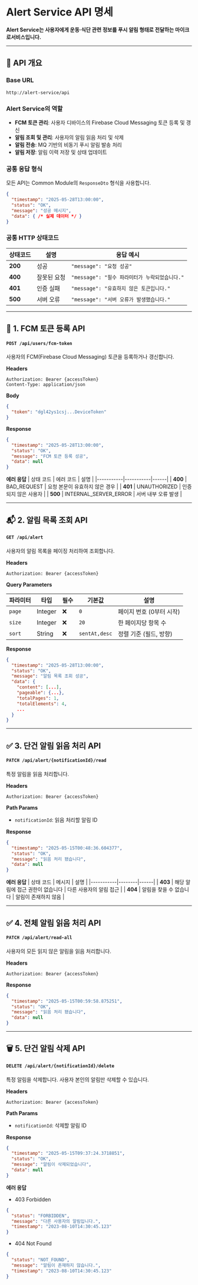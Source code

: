 # Alert Service API 명세

**Alert Service는 사용자에게 운동·식단 관련 정보를 푸시 알림 형태로 전달하는 마이크로서비스입니다.**

---

## 📌 API 개요

### Base URL
```
http://alert-service/api
```

### Alert Service의 역할
- **FCM 토큰 관리**: 사용자 디바이스의 Firebase Cloud Messaging 토큰 등록 및 갱신
- **알림 조회 및 관리**: 사용자의 알림 읽음 처리 및 삭제
- **알림 전송**: MQ 기반의 비동기 푸시 알림 발송 처리
- **알림 저장**: 알림 이력 저장 및 상태 업데이트

### 공통 응답 형식
모든 API는 Common Module의 `ResponseDto` 형식을 사용합니다.

```json
{
  "timestamp": "2025-05-28T13:00:00",
  "status": "OK", 
  "message": "성공 메시지",
  "data": { /* 실제 데이터 */ }
}
```

### 공통 HTTP 상태코드
| 상태코드 | 설명 | 응답 예시 |
|---------|------|----------|
| **200** | 성공 | `"message": "요청 성공"` |
| **400** | 잘못된 요청 | `"message": "필수 파라미터가 누락되었습니다."` |
| **401** | 인증 실패 | `"message": "유효하지 않은 토큰입니다."` |
| **500** | 서버 오류 | `"message": "서버 오류가 발생했습니다."` |

---

## 📲 1. FCM 토큰 등록 API

#### `POST /api/users/fcm-token`

사용자의 FCM(Firebase Cloud Messaging) 토큰을 등록하거나 갱신합니다.

**Headers**
```http
Authorization: Bearer {accessToken}
Content-Type: application/json
```

**Body**
```json
{
  "token": "dgl42ys1csj...DeviceToken"
}
```

**Response**
```json
{
  "timestamp": "2025-05-28T13:00:00",
  "status": "OK",
  "message": "FCM 토큰 등록 성공",
  "data": null
}
```

**에러 응답**
| 상태 코드 | 에러 코드 | 설명 |
|-----------|-----------|------|
| **400**   | BAD_REQUEST | 요청 본문이 유효하지 않은 경우 |
| **401**   | UNAUTHORIZED | 인증되지 않은 사용자 |
| **500**   | INTERNAL_SERVER_ERROR | 서버 내부 오류 발생 |

---

## 📬 2. 알림 목록 조회 API

#### `GET /api/alert`

사용자의 알림 목록을 페이징 처리하여 조회합니다.

**Headers**
```http
Authorization: Bearer {accessToken}
```

**Query Parameters**

| 파라미터 | 타입     | 필수 | 기본값       | 설명                         |
|----------|----------|------|--------------|------------------------------|
| `page`   | Integer  | ❌   | `0`          | 페이지 번호 (0부터 시작)     |
| `size`   | Integer  | ❌   | `20`         | 한 페이지당 항목 수          |
| `sort`   | String   | ❌   | `sentAt,desc`| 정렬 기준 (필드, 방향)       |

**Response**
```json
{
  "timestamp": "2025-05-28T13:00:00",
  "status": "OK",
  "message": "알림 목록 조회 성공",
  "data": {
    "content": [...],
    "pageable": {...},
    "totalPages": 1,
    "totalElements": 4,
    ...
  }
}
```

---

## ✅ 3. 단건 알림 읽음 처리 API

#### `PATCH /api/alert/{notificationId}/read`

특정 알림을 읽음 처리합니다.

**Headers**
```http
Authorization: Bearer {accessToken}
```

**Path Params**
- `notificationId`: 읽음 처리할 알림 ID

**Response**
```json
{
  "timestamp": "2025-05-15T00:48:36.604377",
  "status": "OK",
  "message": "읽음 처리 됐습니다",
  "data": null
}
```

**에러 응답**
| 상태 코드 | 메시지 | 설명 |
|-----------|--------|------|
| **403**   | 해당 알림에 접근 권한이 없습니다 | 다른 사용자의 알림 접근 |
| **404**   | 알림을 찾을 수 없습니다 | 알림이 존재하지 않음 |

---

## ✅ 4. 전체 알림 읽음 처리 API

#### `PATCH /api/alert/read-all`

사용자의 모든 읽지 않은 알림을 읽음 처리합니다.

**Headers**
```http
Authorization: Bearer {accessToken}
```

**Response**
```json
{
  "timestamp": "2025-05-15T00:59:58.875251",
  "status": "OK",
  "message": "읽음 처리 됐습니다",
  "data": null
}
```

---

## 🗑️ 5. 단건 알림 삭제 API

#### `DELETE /api/alert/{notificationId}/delete`

특정 알림을 삭제합니다. 사용자 본인의 알림만 삭제할 수 있습니다.

**Headers**
```http
Authorization: Bearer {accessToken}
```

**Path Params**
- `notificationId`: 삭제할 알림 ID

**Response**
```json
{
  "timestamp": "2025-05-15T09:37:24.3718851",
  "status": "OK",
  "message": "알림이 삭제되었습니다",
  "data": null
}
```

**에러 응답**
- 403 Forbidden
```json
{
  "status": "FORBIDDEN",
  "message": "다른 사용자의 알림입니다.",
  "timestamp": "2023-08-10T14:30:45.123"
}
```

- 404 Not Found
```json
{
  "status": "NOT_FOUND",
  "message": "알림이 존재하지 않습니다.",
  "timestamp": "2023-08-10T14:30:45.123"
}
```
